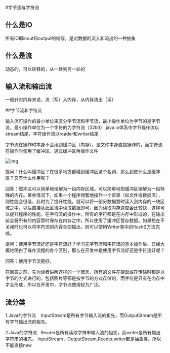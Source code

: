 #字节流与字符流

## 什么是IO

所有IO即inout和output的缩写，是对数据的流入和流出的一种抽象

## 什么是流

动态的，可以转移的，从一处到另一处的

## 输入流和输出流

一般针对内存来说，流（写）入内存，从内存流出（读）

##字节流和字符流

输入流可操作的最小单位来区分字节流和字节流，最小操作单位为字节的是字节流，最小操作单位为一个字符的为字符流（32bit）,java io体系中字节操作流以stream结尾，字符操作流以reader和writer结尾 

字节流在操作时本身不会用到缓冲区（内存），是文件本身直接操作的，而字符流在操作时使用了缓冲区，通过缓冲区再操作文件 

![img](E:\mydairy\java基础\字节流与字符流.jpg) 

提问：什么叫缓冲区？在很多地方都碰到缓冲区这个名词，那么到底什么是缓冲区？又有什么作用呢？

回答：缓冲区可以简单地理解为一段内存区域。可以简单地把缓冲区理解为一段特殊的内存。某些情况下，如果一个程序频繁地操作一个资源（如文件或数据库），则性能会很低，此时为了提升性能，就可以将一部分数据暂时读入到内存的一块区域之中，以后直接从此区域中读取数据即可，因为读取内存速度会比较快，这样可以提升程序的性能。在字符流的操作中，所有的字符都是在内存中形成的，在输出前会将所有的内容暂时保存在内存之中，所以使用了缓冲区暂存数据。如果想在不关闭时也可以将字符流的内容全部输出，则可以使用Writer类中的flush()方法完成。



提问：使用字节流好还是字符流好？学习完字节流和字符流的基本操作后，已经大概地明白了操作流程的各个区别，那么在开发中是使用字节流好还是字符流好呢？

回答：使用字节流更好。

在回答之前，先为读者讲解这样的一个概念，所有的文件在硬盘或在传输时都是以字节的方式进行的，包括图片等都是按字节的方式存储的，而字符是只有在内存中才会形成，所以在开发中，字节流使用较为广泛。



## 流分类

 1.Java的字节流    InputStream是所有字节输入流的祖先，而OutputStream是所有字节输出流的祖先。

 2.Java的字符流   Reader是所有读取字符串输入流的祖先，而writer是所有输出字符串的祖先。 InputStream，OutputStream,Reader,writer都是抽象类。所以不能直接new  


